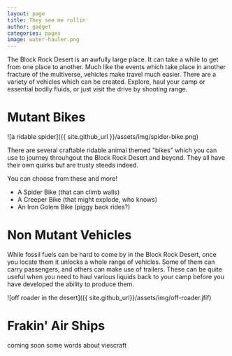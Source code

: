```yaml
---
layout: page
title: They see me rollin'
author: gadget
categories: pages
image: water-hauler.png
---
```


The Block Rock Desert is an awfully large place. It can take a while to get from one place to another. Much like the events which take place in another fracture of the multiverse, vehicles make travel much easier. There are a variety of vehicles which can be created. Explore, haul your camp or essential bodily fluids, or just visit the drive by shooting range.

# Mutant Bikes

<span class="featured-image">![a ridable spider]({{ site.github_url }}/assets/img/spider-bike.png)</span>

There are several craftable ridable animal themed "bikes" which you can use to journey throuhgout the Block Rock Desert and beyond. They all have their own quirks but are trusty steeds indeed.

You can choose from these and more!

* A Spider Bike (that can climb walls)
* A Creeper Bike (that might explode, who knows)
* An Iron Golem Bike (piggy back rides?)

# Non Mutant Vehicles

While fossil fuels can be hard to come by in the Block Rock Desert, once you locate them it unlocks a whole range of vehicles. Some of them can carry passengers, and others can make use of trailers. These can be quite useful when you need to haul various liquids back to your camp before you have developed the ability to produce them.

<span class="featured-image">![off roader in the desert]({{ site.github_url}}/assets/img/off-roader.jfif)</span>

# Frakin' Air Ships

coming soon some words about viescraft
